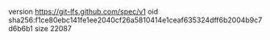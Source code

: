 version https://git-lfs.github.com/spec/v1
oid sha256:f1ce80ebc141fe1ee2040cf26a5810414e1ceaf635324dff6b2004b9c7d6b6b1
size 22087
